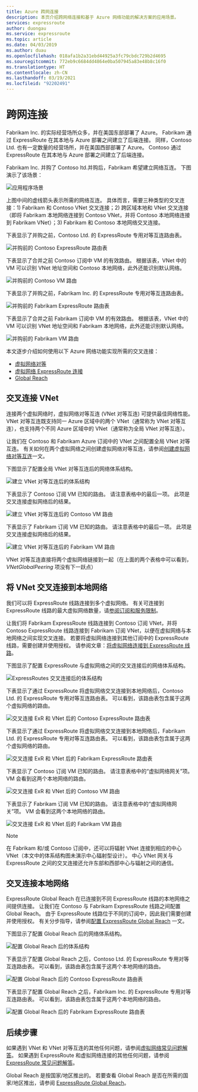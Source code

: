 ```yaml
---
title: Azure 跨网连接
description: 本页介绍跨网络连接和基于 Azure 网络功能的解决方案的应用场景。
services: expressroute
author: duongau
ms.service: expressroute
ms.topic: article
ms.date: 04/03/2019
ms.author: duau
ms.openlocfilehash: 018afa1b2a31ebd44925a3fc79cbdc729b2d4695
ms.sourcegitcommit: 772eb9c6684dd4864e0ba507945a83e48b8c16f0
ms.translationtype: HT
ms.contentlocale: zh-CN
ms.lasthandoff: 03/19/2021
ms.locfileid: "92202491"
---
```

# <a name="cross-network-connectivity"></a>跨网连接

Fabrikam Inc. 的实际经营场所众多，并在美国东部部署了 Azure。 Fabrikam 通过 ExpressRoute 在其本地与 Azure 部署之间建立了后端连接。 同样，Contoso Ltd. 也有一定数量的经营场所，并在美国西部部署了 Azure。 Contoso 通过 ExpressRoute 在其本地与 Azure 部署之间建立了后端连接。  

Fabrikam Inc. 并购了 Contoso ltd.并购后，Fabrikam 希望建立网络互连。 下图演示了该场景：

![应用程序场景](./media/cross-network-connectivity/premergerscenario.png)

上图中间的虚线箭头表示所需的网络互连。 具体而言，需要三种类型的交叉连接：1) Fabrikam 和 Contoso VNet 交叉连接；2) 跨区域本地和 VNet 交叉连接（即将 Fabrikam 本地网络连接到 Contoso VNet，并将 Contoso 本地网络连接到 Fabrikam VNet）；3) Fabrikam 和 Contoso 本地网络交叉连接。 

下表显示了并购之前，Contoso Ltd. 的 ExpressRoute 专用对等互连路由表。

![并购前的 Contoso ExpressRoute 路由表](./media/cross-network-connectivity/contosoexr-rt-premerger.png)

下表显示了合并之前 Contoso 订阅中 VM 的有效路由。 根据该表，VNet 中的 VM 可以识别 VNet 地址空间和 Contoso 本地网络，此外还能识别默认网络。

![并购前的 Contoso VM 路由](./media/cross-network-connectivity/contosovm-routes-premerger.png)

下表显示了并购之前，Fabrikam Inc. 的 ExpressRoute 专用对等互连路由表。

![并购前的 Fabrikam ExpressRoute 路由表](./media/cross-network-connectivity/fabrikamexr-rt-premerger.png)

下表显示了合并之前 Fabrikam 订阅中 VM 的有效路由。 根据该表，VNet 中的 VM 可以识别 VNet 地址空间和 Fabrikam 本地网络，此外还能识别默认网络。

![并购前的 Fabrikam VM 路由](./media/cross-network-connectivity/fabrikamvm-routes-premerger.png)

本文逐步介绍如何使用以下 Azure 网络功能实现所需的交叉连接：

* [虚拟网络对等][Virtual network peering] 
* [虚拟网络 ExpressRoute 连接][connection]
* [Global Reach][Global Reach] 

## <a name="cross-connecting-vnets"></a>交叉连接 VNet

连接两个虚拟网络时，虚拟网络对等互连 (VNet 对等互连) 可提供最佳网络性能。 VNet 对等互连既支持同一 Azure 区域中的两个 VNet（通常称为 VNet 对等互连），也支持两个不同 Azure 区域中的 VNet（通常称为全局 VNet 对等互连）。 

让我们在 Contoso 和 Fabrikam Azure 订阅中的 VNet 之间配置全局 VNet 对等互连。 有关如何在两个虚拟网络之间创建虚拟网络对等互连，请参阅[创建虚拟网络对等互连][Configure VNet peering]一文。

下图显示了配置全局 VNet 对等互连后的网络体系结构。

![建立 VNet 对等互连后的体系结构](./media/cross-network-connectivity/vnet-peering.png )

下表显示了 Contoso 订阅 VM 已知的路由。 请注意表格中的最后一项。 此项是交叉连接虚拟网络后的结果。

![建立 VNet 对等互连后的 Contoso VM 路由](./media/cross-network-connectivity/contosovm-routes-peering.png)

下表显示了 Fabrikam 订阅 VM 已知的路由。 请注意表格中的最后一项。 此项是交叉连接虚拟网络后的结果。

![建立 VNet 对等互连后的 Fabrikam VM 路由](./media/cross-network-connectivity/fabrikamvm-routes-peering.png)

VNet 对等互连直接将两个虚拟网络链接到一起（在上面的两个表格中可以看到，*VNetGlobalPeering* 项没有下一跃点）

## <a name="cross-connecting-vnets-to-the-on-premises-networks"></a>将 VNet 交叉连接到本地网络

我们可以将 ExpressRoute 线路连接到多个虚拟网络。 有关可连接到 ExpressRoute 线路的最大虚拟网络数量，请[参阅订阅和服务限制][Subscription limits]。 

让我们将 Fabrikam ExpressRoute 线路连接到 Contoso 订阅 VNet，并将 Contoso ExpressRoute 线路连接到 Fabrikam 订阅 VNet，以便在虚拟网络与本地网络之间实现交叉连接。 若要将虚拟网络连接到其他订阅中的 ExpressRoute 线路，需要创建并使用授权。  请参阅文章：[将虚拟网络连接到 ExpressRoute 线路][Connect-ER-VNet]。

下图显示了配置 ExpressRoute 与虚拟网络之间的交叉连接后的网络体系结构。

![ExpressRoutes 交叉连接后的体系结构](./media/cross-network-connectivity/exr-x-connect.png)

下表显示了通过 ExpressRoute 将虚拟网络交叉连接到本地网络后，Contoso Ltd. 的 ExpressRoute 专用对等互连路由表。 可以看到，该路由表包含属于这两个虚拟网络的路由。

![交叉连接 ExR 和 VNet 后的 Contoso ExpressRoute 路由表](./media/cross-network-connectivity/contosoexr-rt-xconnect.png)

下表显示了通过 ExpressRoute 将虚拟网络交叉连接到本地网络后，Fabrikam Ltd. 的 ExpressRoute 专用对等互连路由表。 可以看到，该路由表包含属于这两个虚拟网络的路由。

![交叉连接 ExR 和 VNet 后的 Fabrikam ExpressRoute 路由表](./media/cross-network-connectivity/fabrikamexr-rt-xconnect.png)

下表显示了 Contoso 订阅 VM 已知的路由。 请注意表格中的“虚拟网络网关”项。 VM 会看到这两个本地网络的路由。

![交叉连接 ExR 和 VNet 后的 Contoso VM 路由](./media/cross-network-connectivity/contosovm-routes-xconnect.png)

下表显示了 Fabrikam 订阅 VM 已知的路由。 请注意表格中的“虚拟网络网关”项。 VM 会看到这两个本地网络的路由。

![交叉连接 ExR 和 VNet 后的 Fabrikam VM 路由](./media/cross-network-connectivity/fabrikamvm-routes-xconnect.png)

>[!NOTE]
>在 Fabrikam 和/或 Contoso 订阅中，还可以将辐射 VNet 连接到相应的中心 VNet（本文中的体系结构图未演示中心辐射型设计）。 中心 VNet 网关与 ExpressRoute 之间的交叉连接还允许东部和西部中心与辐射之间的通信。
>

## <a name="cross-connecting-on-premises-networks"></a>交叉连接本地网络

ExpressRoute Global Reach 在已连接到不同 ExpressRoute 线路的本地网络之间提供连接。 让我们在 Contoso 与 Fabrikam ExpressRoute 线路之间配置 Global Reach。 由于 ExpressRoute 线路位于不同的订阅中，因此我们需要创建并使用授权。 有关分步指导，请参阅[配置 ExpressRoute Global Reach][Configure Global Reach] 一文。

下图显示了配置 Global Reach 后的网络体系结构。

![配置 Global Reach 后的体系结构](./media/cross-network-connectivity/globalreach.png)

下表显示了配置 Global Reach 之后，Contoso Ltd. 的 ExpressRoute 专用对等互连路由表。 可以看到，该路由表包含属于这两个本地网络的路由。 

![配置 Global Reach 后的 Contoso ExpressRoute 路由表](./media/cross-network-connectivity/contosoexr-rt-gr.png)

下表显示了配置 Global Reach 之后，Fabrikam Inc. 的 ExpressRoute 专用对等互连路由表。 可以看到，该路由表包含属于这两个本地网络的路由。

![配置 Global Reach 后的 Fabrikam ExpressRoute 路由表]( ./media/cross-network-connectivity/fabrikamexr-rt-gr.png )

## <a name="next-steps"></a>后续步骤

如果遇到 VNet 和 VNet 对等互连的其他任何问题，请参阅[虚拟网络常见问题解答][VNet-FAQ]。 如果遇到 ExpressRoute 和虚拟网络连接的其他任何问题，请参阅 [ExpressRoute 常见问题解答][ER-FAQ]。

Global Reach 是按国家/地区推出的。 若要查看 Global Reach 是否在所需的国家/地区推出，请参阅 [ExpressRoute Global Reach][Global Reach]。

<!--Link References-->
[Virtual network peering]: ../virtual-network/virtual-network-peering-overview.md
[connection]: ./expressroute-howto-linkvnet-portal-resource-manager.md
[Global Reach]: ./expressroute-global-reach.md
[Configure VNet peering]: ../virtual-network/create-peering-different-subscriptions.md
[Configure Global Reach]: ./expressroute-howto-set-global-reach.md
[Subscription limits]: ../azure-resource-manager/management/azure-subscription-service-limits.md#networking-limits
[Connect-ER-VNet]: ./expressroute-howto-linkvnet-portal-resource-manager.md
[ER-FAQ]: ./expressroute-faqs.md
[VNet-FAQ]: https://docs.microsoft.com/azure/virtual-network/virtual-networks-faq
